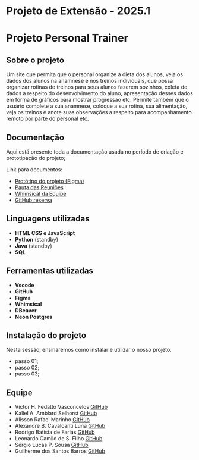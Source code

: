 # Projeto de Extensão - 2025.1
# Projeto Personal Trainer

## Sobre o projeto
Um site que permita que o personal organize a dieta dos alunos, veja os dados dos alunos na anamnese e nos treinos individuais, que possa organizar rotinas de treinos para seus alunos fazerem sozinhos, coleta de dados a respeito do desenvolvimento do aluno, apresentação desses dados em forma de gráficos para mostrar progressão etc. Permite também que o usuário complete a sua anamnese, coloque a sua rotina, sua alimentação, veja os treinos e anote suas observações a respeito para acompanhamento remoto por parte do personal etc. 

## Documentação
Aqui está presente toda a documentação usada no período de criação e prototipação do projeto;

Link para documentos:
* [Protótipo do projeto (Figma)](https://www.figma.com/design/bs8p2QMqXPp1NTgfhgqqvp/Treinos?node-id=0-1&t=r8JfHXLopqK2iYNt-1)
* [Pauta das Reuniões](https://docs.google.com/document/d/1F49GvXPe3H1Fvt7dav2vAmuUGqfxqGjNbTsizmRtGIw/edit?usp=sharing)
* [Whimsical da Equipe](https://whimsical.com/projeto-site-de-treinos-4uqUocoXzs6EdKcYRYQTvx)
* [GitHub reserva](link)


## Linguagens utilizadas
* **HTML CSS e JavaScript**
* **Python** (standby)
* **Java** (standby)
* **SQL**

## Ferramentas utilizadas
* **Vscode**
* **GitHub**
* **Figma**
* **Whimsical**
* **DBeaver**
* **Neon Postgres**

## Instalação do projeto
Nesta sessão, ensinaremos como instalar e utilizar o nosso projeto.
* passo 01;
* passo 02;
* passo 03;

## **Equipe**
* Victor H. Fedatto Vasconcelos [GitHub](https://github.com/vhfedatto)
* Kaliel A. Amblard Selhorst [GitHub]([link](https://github.com/Selhorstkaliel))
* Alisson Rafael Marinho [GitHub]([link](https://github.com/AlissonRafaelDev))
* Alexandre B. Cavalcanti Luna [GitHub](link)
* Rodrigo Batista de Farias [GitHub](link)
* Leonardo Camilo de S. Filho [GitHub](link)
* Sérgio Lucas P. Sousa [GitHub]([link](https://github.com/SergioLPSousa))
* Guilherme dos Santos Barros [GitHub]([link](https://github.com/GuilhermeSBS10))
